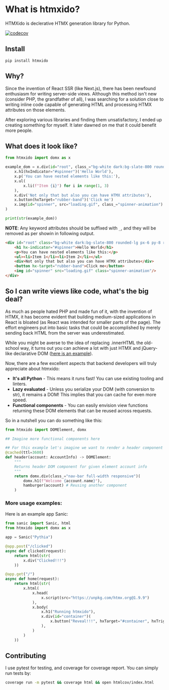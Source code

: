 # What is htmxido?

HTMXido is declerative HTMX generation library for Python.

[![codecov](https://codecov.io/gh/maxpert/htmxido/graph/badge.svg?token=ULBG6B8R39)](https://codecov.io/gh/maxpert/htmxido)

## Install

```
pip install htmxido
```

## Why?

Since the invention of React SSR (like Next.js), there has been newfound enthusiasm for writing server-side views. Although this method isn't new (consider PHP, the grandfather of all), I was searching for a solution close to writing inline code capable of generating HTML and processing HTMX attributes on those elements.

After exploring various libraries and finding them unsatisfactory, I ended up creating something for myself. It later dawned on me that it could benefit more people.

## What does it look like?

```python
from htmxido import domx as x

example_dom = x.div(id="root", class_="bg-white dark:bg-slate-800 rounded-lg px-6 py-8 ring-1 ring-slate-900/5 shadow-xl")(
    x.h1(hxIndicator="#spinner")('Hello World'),
    x.p('You can have nested elements like this:'),
    x.ul(
        x.li(f"Item {i}") for i in range(1, 3)
    ),
    x.div('Not only that but also you can have HTMX attributes'),
    x.button(hxTarget="rubber-band")('Click me')
    x.img(id="spinner", src="loading.gif", class_="spinner-animation")
)

print(str(example_dom))
```

**NOTE**: Any keyword attributes should be suffixed with `_`, and they will be removed as per showin in following output.

```html
<div id="root" class="bg-white dark:bg-slate-800 rounded-lg px-6 py-8 ring-1 ring-slate-900/5 shadow-xl">
    <h1 hx-indicator="#spinner">Hello World</h1>
    <p>You can have nested elements like this:</p>
    <ul><li>Item 1</li><li>Item 2</li></ul>
    <div>Not only that but also you can have HTMX attributes</div>
    <button hx-target="rubber-band">Click me</button>
    <img id="spinner" src="loading.gif" class="spinner-animation"/>
</div>
```

## So I can write views like code, what's the big deal?

As much as people hated PHP and made fun of it, with the invention of HTMX, it has become evident that building medium-sized applications in React is bloated (as React was intended for smaller parts of the page). The effort engineers put into basic tasks that could be accomplished by merely sending back HTML from the server was underestimated.

While you might be averse to the idea of replacing .innerHTML the old-school way, it turns out you can achieve a lot with just HTMX and jQuery-like declarative DOM ([here is an example](https://www.youtube.com/watch?v=3GObi93tjZI)).

Now, there are a few excellent aspects that backend developers will truly appreciate about htmxido:

 - **It's all Python** - This means it runs fast! You can use existing tooling and linters.
 - **Lazy evaluated** - Unless you serialize your DOM (with conversion to str), it remains a DOM! This implies that you can cache for even more speed.
 - **Functional components** - You can easily envision view functions returning these DOM elements that can be reused across requests.

So in a nutshell you can do something like this:

```python
from htmxido import DOMElement, domx

## Imagine more functional components here

## For this example let's imagine we want to render a header component with hamburger menu.
@cached(ttl=3600)
def header(account: AccountInfo) -> DOMElement:
    """
    Returns header DOM component for given element account info
    """
    return domx.div(class_="nav-bar full-width responsive")(
        domx.h1(f"Welcome {account.name}"),
        hamburger(account) # Reusing another component
    )
```

### More usage examples:

Here is an example app Sanic:

```python
from sanic import Sanic, html
from htmxido import domx as x

app = Sanic("Pythia")

@app.post("/clicked")
async def clicked(request):
    return html(str(
        x.div("Clicked!!!")
    ))

@app.get("/")
async def home(request):
    return html(str(
        x.html(
            x.head(
                x.script(src="https://unpkg.com/htmx.org@1.9.9")
            ),
            x.body(
                x.h1("Running htmxido"),
                x.div(id="container")(
                    x.button("Reveal!!!", hxTarget="#container", hxTrigger="click", hxPost="/clicked")
                ),
            )
        )
    ))
```

## Contributing

I use pytest for testing, and coverage for coverage report. You can simply run tests by:

```sh
coverage run -m pytest && coverage html && open htmlcov/index.html
```
